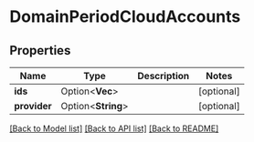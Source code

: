 # DomainPeriodCloudAccounts

## Properties

Name | Type | Description | Notes
------------ | ------------- | ------------- | -------------
**ids** | Option<**Vec<String>**> |  | [optional]
**provider** | Option<**String**> |  | [optional]

[[Back to Model list]](../README.md#documentation-for-models) [[Back to API list]](../README.md#documentation-for-api-endpoints) [[Back to README]](../README.md)
